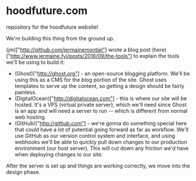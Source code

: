 # hoodfuture.com
repository for the hoodfuture website!

We're building this thing from the ground up.

(jm)["http://github.com/jermainemontiel"] wrote a blog post (here)["http://www.jermaine.fyi/posts/2016/09/the-tools"] to explain the tools we'll be using to build it:

 - (Ghost)["http://ghost.org"] - an open-source blogging platform. We'll be using this as a CMS for the blog portion of the site. Ghost uses templates to serve up the content, so getting a design should be fairly painless.
 - (DigitalOcean)["http://digitalocean.com"] - this is where our site will be hosted. It's a VPS (virtual private server), which we'll need since Ghost is an app and will need a server to run -- which is different from normal web hosting.
 - (GitHub)["http://github.com"] - we're gonna do something special here that could have a lot of potential going forward as far as workflow. We'll use GitHub as our version control system and interface, and using webhooks we'll be able to quickly pull down changes to our production environment (our host server). This will cut down any friction we'd have when deploying changes to our site. 
 
After the server is set up and things are working correctly, we move into the design phase.

